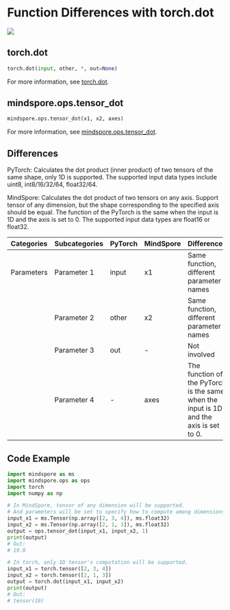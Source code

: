 # Function Differences with torch.dot

<a href="https://gitee.com/mindspore/docs/blob/master/docs/mindspore/source_en/note/api_mapping/pytorch_diff/tensor_dot.md" target="_blank"><img src="https://mindspore-website.obs.cn-north-4.myhuaweicloud.com/website-images/master/resource/_static/logo_source_en.png"></a>

## torch.dot

```python
torch.dot(input, other, *, out=None)
```

For more information, see [torch.dot](https://pytorch.org/docs/1.8.1/generated/torch.dot.html).

## mindspore.ops.tensor_dot

```python
mindspore.ops.tensor_dot(x1, x2, axes)
```

For more information, see [mindspore.ops.tensor_dot](https://mindspore.cn/docs/en/master/api_python/ops/mindspore.ops.tensor_dot.html#mindspore.ops.tensor_dot).

## Differences

PyTorch: Calculates the dot product (inner product) of two tensors of the same shape, only 1D is supported. The supported input data types include uint8, int8/16/32/64, float32/64.

MindSpore: Calculates the dot product of two tensors on any axis. Support tensor of any dimension, but the shape corresponding to the specified axis should be equal. The function of the PyTorch is the same when the input is 1D and the axis is set to 0. The supported input data types are float16 or float32.

| Categories | Subcategories | PyTorch      | MindSpore     | Differences   |
| ---------- | ------------- | ------------ | ---------     | ------------- |
| Parameters | Parameter 1   | input        | x1            | Same function, different parameter names |
|            | Parameter 2   | other        | x2            | Same function, different parameter names |
|            | Parameter 3   | out          | -             | Not involved |
|            | Parameter 4   | -            | axes          | The function of the PyTorch is the same when the input is 1D and the axis is set to 0. |

## Code Example

```python
import mindspore as ms
import mindspore.ops as ops
import torch
import numpy as np

# In MindSpore, tensor of any dimension will be supported.
# And parameters will be set to specify how to compute among dimensions.
input_x1 = ms.Tensor(np.array([2, 3, 4]), ms.float32)
input_x2 = ms.Tensor(np.array([2, 1, 3]), ms.float32)
output = ops.tensor_dot(input_x1, input_x2, 1)
print(output)
# Out:
# 19.0

# In torch, only 1D tensor's computation will be supported.
input_x1 = torch.tensor([2, 3, 4])
input_x2 = torch.tensor([2, 1, 3])
output = torch.dot(input_x1, input_x2)
print(output)
# Out:
# tensor(19)
```
